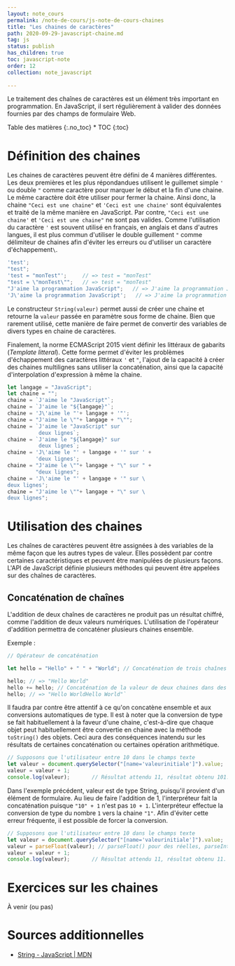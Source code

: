 ```yaml
---
layout: note_cours
permalink: /note-de-cours/js-note-de-cours-chaines
title: "Les chaines de caractères"
path: 2020-09-29-javascript-chaine.md
tag: js
status: publish
has_children: true
toc: javascript-note
order: 12
collection: note_javascript
   
---
```

Le traitement des chaînes de caractères est un élément très important en programmation. En JavaScript, il sert régulièrement à valider des données fournies par des champs de formulaire Web.

<div class="toc" markdown="1">
<span class="gamma">Table des matières</span>
{:.no_toc}
* TOC
{:toc}
</div>

# Définition des chaines
Les chaines de caractères peuvent être défini de 4 manières différentes. Les deux premières et les plus répondandues utilisent le guillemet simple `'` ou double `"` comme caractère pour marquer le début et la fin d'une chaine. Le même caractère doit être utiliser pour fermer la chaine. Ainsi donc, la chaine `"Ceci est une chaine"` et `'Ceci est une chaine'` sont équivalentes et traité de la même manière en JavaScript. Par contre, `"Ceci est une chaine'` et `'Ceci est une chaine"` ne sont pas valides. Comme l'utilisation du caractère `'` est souvent utilisé en français, en anglais et dans d'autres langues, il est plus commun d'utiliser le double guillement `"` comme délimiteur de chaines afin d'éviter les erreurs ou d'utiliser un caractère d'échappement`\`.

```js
'test';
"test";
'test = "monTest"';     // => test = "monTest"
"test = \"monTest\"";   // => test = "monTest"
"J'aime la programmation JavaScript";   // => J'aime la programmation JavaScript
'J\'aime la programmation JavaScript';   // => J'aime la programmation JavaScript
```

Le constructeur `String(valeur)` permet aussi de créer une chaine et retourne la `valeur` passée en paramètre sous forme de chaine. Bien que rarement utilisé, cette manière de faire permet de convertir des variables de divers types en chaine de caractères. 

Finalement, la norme ECMAScript 2015 vient définir les littéraux de gabarits (*Template litteral*). Cette forme permet d'éviter les problèmes d'échappement des caractères littéraux `'` et `"`, l'ajout de la capacité à créer des chaines multilignes sans utiliser la concaténation, ainsi que la capacité d'interpolation d'expression à même la chaine. 
```js
let langage = "JavaScript";
let chaine = "";
chaine = `J'aime le "JavaScript"`;
chaine = `J'aime le "${langage}"`;
chaine = 'J\'aime le "'+ langage + '"';
chaine = "J'aime le \""+ langage + "\"";
chaine = `J'aime le "JavaScript" sur 
          deux lignes`;
chaine = `J'aime le "${langage}" sur 
          deux lignes`;
chaine = 'J\'aime le "' + langage + '" sur ' +
         'deux lignes';
chaine = "J'aime le \""+ langage + "\" sur " +
         "deux lignes";
chaine = 'J\'aime le "' + langage + '" sur \
deux lignes';
chaine = "J'aime le \""+ langage + "\" sur \
deux lignes";
```

# Utilisation des chaines
Les chaînes de caractères peuvent être assignées à des variables de la même façon que les autres types de valeur. Elles possèdent par contre certaines caractéristiques et peuvent être manipulées de plusieurs façons. L'API de JavaScript définie plusieurs méthodes qui peuvent être appelées sur des chaînes de caractères.

## Concaténation de chaînes
L'addition de deux chaînes de caractères ne produit pas un résultat chiffré, comme l'addition de deux valeurs numériques. L'utilisation de l'opérateur d'addition permettra de concaténer plusieurs chaines ensemble.

Exemple :
```js
// Opérateur de concaténation

let hello = "Hello" + " " + "World"; // Concaténation de trois chaînes

hello; // => "Hello World"
hello += hello; // Concaténation de la valeur de deux chaines dans des variables
hello; // => "Hello WorldHello World"`
```
Il faudra par contre être attentif à ce qu'on concatène ensemble et aux conversions automatiques de type. Il est à noter que la conversion de type se fait habituellement à la faveur d'une chaine, c'est-à-dire que chaque objet peut habituellement être convertie en chaine avec la méthode `toString()` des objets. Ceci aura des conséquences inatendu sur les résultats de certaines concaténation ou certaines opération arithmétique.
```js
// Supposons que l'utilisateur entre 10 dans le champs texte
let valeur = document.querySelector("[name='valeurinitiale']").value;  
valeur = valeur + 1;    
console.log(valeur);       // Résultat attendu 11, résultat obtenu 101.
```
Dans l'exemple précédent, valeur est de type String, puisqu'il provient d'un élément de formulaire. Au lieu de faire l'addition de 1, l'interpréteur fait la concaténation puisque `"10" + 1` n'est pas `10 + 1`. L'interpréteur effectue la conversion de type du nombre `1` vers la chaine `"1"`. Afin d'éviter cette erreur fréquente, il est possible de forcer la conversion. 
```js
// Supposons que l'utilisateur entre 10 dans le champs texte
let valeur = document.querySelector("[name='valeurinitiale']").value;  
valeur = parseFloat(valeur); // parseFloat() pour des réelles, parseInt() pour forcer une conversion vers un entier.
valeur = valeur + 1;    
console.log(valeur);       // Résultat attendu 11, résultat obtenu 11.
```


<!--
# Principales propriétés et méthodes

## Propriétés :
`chaine.length`
> Retourne la longueur d'une chaine

## Méthodes :
`chaine.charAt(n)`
> Retourne le caractère qui occupe la position n

`chaine.concat(valeur, ...)`
> Retourne la chaine de caractère composée de chaine et des valeurs du paramètre

`chaine.indexof(sous-chaine, [index])`
> Retourne l'index de la première occurrence de la sous-chaine trouvée à partir de l'index (optionnel)

`chaine.lastIndexOf(sous-chaine, [index])`
> Retourne l'index de la dernière occurrence de la sous-chaine trouvée à avant l'index (optionnel)

`chaine.replace(valRecheche, valRemplacement)`
> Retourne la chaine de caractère dans lequel les occurrences de la sous-chaine valRecherche seront remplacées par valRemplacement dans chaine.

`chaine.slice(debut, fin)`
> Retourne une nouvelle chaine de caractère qui comprend les caractères entre debut (inclut) et fin (exclut). slice accepte les valeurs négatives.

`chaine.split(delimiteur, [limite])`
> Retourne un tableau de chaines de caractères créé en divisant chaine selon le delimiteur. Le paramètre limite permet de définir le maximum d'éléments retournés dans le tableau.
Exemple :
`"1:2:3:4".split(":"); //=> ["1","2","3","4"]`

`chaine.substring(debut, fin)`
> Retourne une sous-chaine de caractères entre debut (inclut) et fin (exclut).

`chaine.toLowerCase()`
> Retourne une copie de la chaine dans laquelle les hauts-de-casses sont converties en bas-de-casses.

`chaine.toUpperCase()`
> Retourne une copie de la chaine dans laquelle les bas-de-casses sont converties en hauts-de-casses.

`chaine.trim()`
> Retourne une copie de la chaine avec les espaces blancs initiaux et finaux retirés


-->
# Exercices sur les chaines
À venir (ou pas)


# Sources additionnelles
* [String \- JavaScript \| MDN](https://developer.mozilla.org/fr/docs/Web/JavaScript/Reference/Objets_globaux/String)



